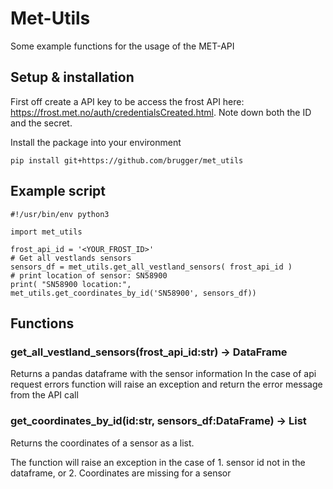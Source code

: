 
# Met-Utils

Some example functions for the usage of the MET-API


## Setup & installation

First off create a API key to be access the frost API here:
https://frost.met.no/auth/credentialsCreated.html. Note down both the ID and the secret.

Install the package into your environment

``` 
pip install git+https://github.com/brugger/met_utils

```

## Example script

``` 
#!/usr/bin/env python3

import met_utils 

frost_api_id = '<YOUR_FROST_ID>'
# Get all vestlands sensors
sensors_df = met_utils.get_all_vestland_sensors( frost_api_id )
# print location of sensor: SN58900
print( "SN58900 location:",  met_utils.get_coordinates_by_id('SN58900', sensors_df))
```



## Functions


### get_all_vestland_sensors(frost_api_id:str) -> DataFrame

Returns a pandas dataframe with the sensor information
In the case of api request errors function will raise an exception and return the error message from the API call


### get_coordinates_by_id(id:str, sensors_df:DataFrame) -> List

Returns the coordinates of a sensor as a list. 

The function will raise an exception in the case of 1. sensor id not in the dataframe, or 2. Coordinates are missing for a sensor




